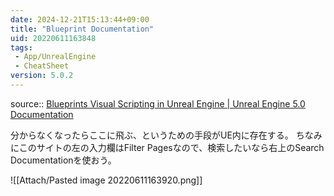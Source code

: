 ```yaml
---
date: 2024-12-21T15:13:44+09:00
title: "Blueprint Documentation"
uid: 20220611163848
tags:
 - App/UnrealEngine
 - CheatSheet
version: 5.0.2
---
```


source:: [Blueprints Visual Scripting in Unreal Engine | Unreal Engine 5.0 Documentation](https://docs.unrealengine.com/5.0/en-US/blueprints-visual-scripting-in-unreal-engine/)

分からなくなったらここに飛ぶ、というための手段がUE内に存在する。
ちなみにこのサイトの左の入力欄はFilter Pagesなので、検索したいなら右上のSearch Documentationを使おう。

![[Attach/Pasted image 20220611163920.png]]